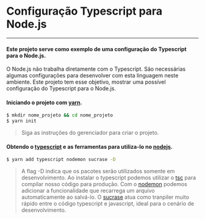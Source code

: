 # Configuração Typescript para Node.js
----
#### Este projeto serve como exemplo de uma configuração do Typescript para o Node.js.
O Node.js não trabalha diretamente com o Typescript. São necessárias algumas configurações para desenvolver com esta linguagem neste ambiente. Este projeto tem esse objetivo, mostrar uma possível configuração do Typescript para o Node.js.

#### Iniciando o projeto com [yarn](https://yarnpkg.com/).
```zsh
$ mkdir nome_projeto && cd nome_projeto
$ yarn init
```
> Siga as instruções do gerenciador para criar o projeto.

#### Obtendo o [typescript](https://www.typescriptlang.org/) e as ferramentas para utiliza-lo no [nodejs](https://nodejs.org/en/).
```zsh
$ yarn add typescript nodemon sucrase -D
```
> A flag -D indica que os pacotes serão utilizados somente em desenvolvimento.
> Ao instalar o typescript podemos utilizar o [tsc](https://www.typescriptlang.org/docs/handbook/compiler-options.html) para compilar nosso código para produção.
> Com o [nodemon](https://nodemon.io/) podemos adicionar a funcionalidade que recarrega um arquivo automaticamente ao salvá-lo.
> O [sucrase](https://sucrase.io/) atua como tranpiler muito rápido entre o código typescript e javascript, ideal para o cenário de desenvolvimento.